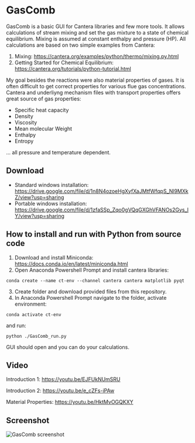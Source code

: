 ﻿
# GasComb
GasComb is a basic GUI for Cantera libraries and few more tools. It allows calculations of stream mixing and set the gas mixture to a state of chemical equilibrium. Mixing is assumed at constant enthalpy and pressure (HP).
All calculations are based on two simple examples from Cantera:
1) Mixing: https://cantera.org/examples/python/thermo/mixing.py.html
2) Getting Started for Chemical Equilibrium: https://cantera.org/tutorials/python-tutorial.html

My goal besides the reactions were also material properties of gases. It is often difficult to get correct properties for various flue gas concentrations. Cantera and underliyng mechanism files with transport properties offers great source of gas properties:
- Specific heat capacity
- Density
- Viscosity
- Mean molecular Weight
- Enthalpy
- Entropy

... all pressure and temperature dependent.

## Download
- Standard windows installation: https://drive.google.com/file/d/1n8N4ozoeHgXyfXaJMtfWfqpS_Nl9MXkZ/view?usp=sharing
- Portable windows installation: https://drive.google.com/file/d/1zfaSSp_Zqo0gVQqGXGhVFANOs2Gys_lY/view?usp=sharing

## How to install and run with Python from source code
1) Download and install Miniconda: https://docs.conda.io/en/latest/miniconda.html 
2) Open Anaconda Powershell Prompt and install cantera libraries: 

```conda create --name ct-env --channel cantera cantera matplotlib pyqt```

3) Create folder and download provided files from this repository.
4) In Anaconda Powershell Prompt navigate to the folder, activate environment: 

```conda activate ct-env```

and run: 

```python ./GasComb_run.py```
        
GUI should open and you can do your calculations.

## Video
Introduction 1: https://youtu.be/EJFUkNUmSRU

Introduction 2: https://youtu.be/e_cZFs-iPAw

Material Properties: https://youtu.be/HktMvOGQKXY

## Screenshot

![GasComb screenshot](/help/images/GasComb_example1.PNG)

